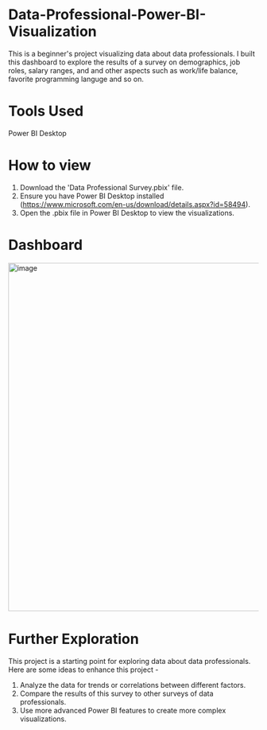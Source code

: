 # Data-Professional-Power-BI-Visualization
This is a beginner's project visualizing data about data professionals. I built this dashboard to explore the results of a survey on demographics, job roles, salary ranges, and 
and other aspects such as work/life balance, favorite programming languge and so on. 

# Tools Used
Power BI Desktop

# How to  view
1. Download the 'Data Professional Survey.pbix' file.
2. Ensure you have Power BI Desktop installed (https://www.microsoft.com/en-us/download/details.aspx?id=58494).
3. Open the .pbix file in Power BI Desktop to view the visualizations.

# Dashboard

<img width="700" alt="image" src="https://github.com/pranav-js670/Data-Professional-Power-BI-Visualization/assets/126190055/52f94e06-e9e1-4db7-b010-9bb1ace1b87b">

# Further Exploration

This project is a starting point for exploring data about data professionals. Here are some ideas to enhance this project - 
1. Analyze the data for trends or correlations between different factors.
2. Compare the results of this survey to other surveys of data professionals.
3. Use more advanced Power BI features to create more complex visualizations.

